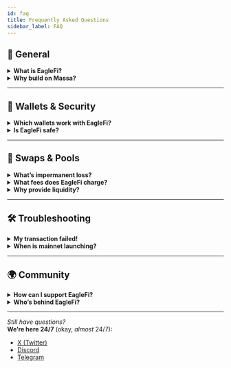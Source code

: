 ```yaml
---
id: faq
title: Frequently Asked Questions
sidebar_label: FAQ
---
```


## 🦅 General

<details>
  <summary><strong>What is EagleFi?</strong></summary>
  <p>EagleFi is a <strong>decentralized exchange built by three passionate developers</strong> who refused to let geography define their impact. Swap tokens, launch projects, and trade on Massa’ network, all while supporting a DEX that believes DeFi should belong to <em>everyone</em>.</p>
</details>

<details>
  <summary><strong>Why build on Massa?</strong></summary>
  <p>Massa is one of the most decentralized blockchains in existence. We chose Massa because <strong>decentralization isn’t a buzzword for us, it’s a mission.</strong></p>
</details>

---

## 💼 Wallets & Security

<details>
  <summary><strong>Which wallets work with EagleFi?</strong></summary>
  <div>
    <ul>
      <li><strong>MassaStation</strong>: The go-to wallet for Massa purists.</li>
      <li><strong>MetaMask</strong>: For cross-chain travelers (with <a href="https://docs.massa.net/docs/build/wallet/metamask-snap">Massa network configured</a>).</li>
      <li><strong>Bearby</strong>: A community-driven wallet with Massa support.</li>
    </ul>

  </div>
</details>

<details>
  <summary><strong>Is EagleFi safe?</strong></summary>
  <div>
    <p>We treat your funds like our own. All contracts are audited, open-source, and battle-tested. Still paranoid? (Good! You should be.) <a href="https://github.com/NaDasai/eagle-finance">Read the code yourself</a>.</p>
  </div>
</details>

---

## 🔄 Swaps & Pools

<details>
  <summary><strong>What’s impermanent loss?</strong></summary>
  <div>
    <p>It’s the temporary loss you <em>might</em> face if token prices in a pool shift.</p>
  </div>
</details>

<details>
  <summary><strong>What fees does EagleFi charge?</strong></summary>
  <div>
    <p><strong>Swaps</strong>: Fees range from 0.01% to 1%:</p>
    <ul>
      <li>0.01% for very stable pairs</li>
      <li>0.05% for stable pairs</li>
      <li>0.3% for most MRC-20 pairs (default)</li>
      <li>1% for exotic pairs</li>
    </ul>
  </div>
</details>

<details>
  <summary><strong>Why provide liquidity?</strong></summary>
  <div>
    <p>Earn fees passively <em>and</em> support the tokens you believe in. Plus, you’ll earn our eternal gratitude. 😉</p>
  </div>
</details>

---

## 🛠️ Troubleshooting

<details>
  <summary><strong>My transaction failed!</strong></summary>
  <div>
    <ul>
      <li>Check your gas fees (Massa’s are low, but not zero).</li>
      <li>Still stuck? <a href="https://discord.com/invite/r7hpAxVUMC">Howl for help on Discord</a>.</li>
    </ul>
  </div>
</details>

<details>
  <summary><strong>When is mainnet launching?</strong></summary>
  <div>
    <p>We're live on mainnet! <a href="https://x.com/Eaglefi_Massa">Follow our X</a> for the latest updates.</p>
  </div>
</details>

---

## 🌍 Community

<details>
  <summary><strong>How can I support EagleFi?</strong></summary>
  <div>
    <ul>
      <li><strong>Spread the word</strong>: Tweet, meme, or tell your cat about us.</li>
      <li><strong>Build with us</strong>: Got ideas? <a href="https://github.com/NaDasai/eagle-finance/issues">Propose them on GitHub</a>.</li>
      <li><strong>Stay critical</strong>: Found a bug? Report it. We’ll love you forever.</li>
    </ul>
  </div>
</details>

<details>
  <summary><strong>Who’s behind EagleFi?</strong></summary>
  <div>
    <p>Three developers, a few thousand lines of code, and a <em>lot</em> of belief in decentralization.</p>
  </div>
</details>

---

<em>Still have questions?</em><br/>
<strong>We’re here 24/7</strong> (okay, <em>almost</em> 24/7):

- <a href="https://x.com/Eaglefi_Massa">X (Twitter)</a>
- <a href="https://discord.com/invite/r7hpAxVUMC">Discord</a>
- <a href="https://t.me/eaglefi_community">Telegram</a>


